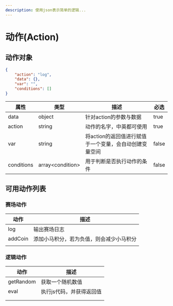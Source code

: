 ```yaml
---
description: 使用json表示简单的逻辑...
---
```


# 动作(Action)

## 动作对象

```json
{
    "action": "log",
    "data": {},
    "var": "",
    "conditions": []
}
```

<table><thead><tr><th>属性</th><th>类型</th><th>描述</th><th data-type="checkbox">必选</th></tr></thead><tbody><tr><td>data</td><td>object</td><td>针对action的参数与数据</td><td>true</td></tr><tr><td>action</td><td>string</td><td>动作的名字，中英都可使用</td><td>true</td></tr><tr><td>var</td><td>string</td><td>将action的返回值进行赋值于一个变量，会自动创建变量空间</td><td>false</td></tr><tr><td>conditions</td><td>array&#x3C;condition></td><td>用于判断是否执行动作的条件</td><td>false</td></tr></tbody></table>

## 可用动作列表

### 赛场动作

| 动作      | 描述                   |
| ------- | -------------------- |
| log     | 输出赛场日志               |
| addCoin | 添加小马积分，若为负值，则会减少小马积分 |
|         |                      |

### 逻辑动作

| 动作        | 描述            |
| --------- | ------------- |
| getRandom | 获取一个随机数值      |
| eval      | 执行js代码，并获得返回值 |
|           |               |
|           |               |
